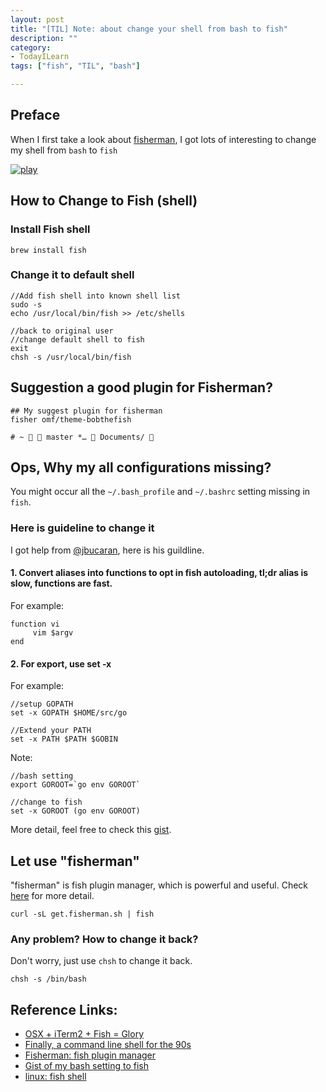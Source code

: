 ```yaml
---
layout: post
title: "[TIL] Note: about change your shell from bash to fish"
description: ""
category: 
- TodayILearn
tags: ["fish", "TIL", "bash"]

---
```



## Preface

When I first take a look about [fisherman](http://fisherman.sh/), I got lots of interesting to change my shell from `bash` to `fish`

[![play]][play-link]


## How to Change to Fish (shell)


### Install Fish shell

```
brew install fish
```

### Change it to default shell

```
//Add fish shell into known shell list
sudo -s 
echo /usr/local/bin/fish >> /etc/shells

//back to original user
//change default shell to fish
exit
chsh -s /usr/local/bin/fish
```

## Suggestion a good plugin for Fisherman?

```
## My suggest plugin for fisherman
fisher omf/theme-bobthefish

# ~   master *…  Documents/ 
```

## Ops, Why my all configurations missing?

You might occur all the `~/.bash_profile` and `~/.bashrc` setting missing in `fish`. 

### Here is guideline to change it

I got help from [@jbucaran](https://twitter.com/jbucaran), here is his guildline.


#### 1. Convert aliases into functions to opt in fish autoloading, tl;dr alias is slow, functions are fast.

For example:

```
function vi
     vim $argv
end

```

#### 2. For export, use set -x

For example:

```
//setup GOPATH
set -x GOPATH $HOME/src/go

//Extend your PATH
set -x PATH $PATH $GOBIN
```

Note: 

```
//bash setting
export GOROOT=`go env GOROOT`

//change to fish
set -x GOROOT (go env GOROOT)
```

More detail, feel free to check this [gist](https://gist.github.com/anonymous/18ff3b8e39fc47eb8644).

## Let use "fisherman"

"fisherman" is fish plugin manager, which is powerful and useful. Check [here](http://fisherman.sh/) for more detail.

```
curl -sL get.fisherman.sh | fish
```


### Any problem? How to change it back?

Don't worry, just use `chsh` to change it back.

```
chsh -s /bin/bash
```

## Reference Links:

- [OSX + iTerm2 + Fish = Glory](http://kidsreturn.org/2012/06/osx-iterm2-fish-glory/)
- [Finally, a command line shell for the 90s](https://fishshell.com/)
- [Fisherman: fish plugin manager](http://fisherman.sh/)
- [Gist of my bash setting to fish](https://gist.github.com/anonymous/18ff3b8e39fc47eb8644)
- [linux: fish shell](https://wiki.archlinux.org/index.php/Fish)

[play]: https://cloud.githubusercontent.com/assets/8317250/13458315/dfcac4b4-e0af-11e5-8ee5-df31d1cdf409.png
[play-link]: http://fisherman.sh/#demo